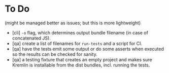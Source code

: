 # To Do

(might be managed better as issues; but this is more lightweight)

 * [cli] `-o` flag, which determines output bundle filename
   (in case of concatenated JS).
 * [qa] create a list of filenames for `run-tests` and a script for CI.
 * [qa] have the tests emit some output or do some asserts when executed 
   so the results can be checked for sanity.
 * [qa] a testing fixture that creates an empty project and makes sure
   Kremlin is installable from the dist bundles, incl. running the tests.